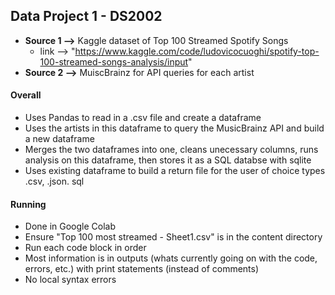 ## Data Project 1 - DS2002
- **Source 1 -->** Kaggle dataset of Top 100 Streamed Spotify Songs
    - link --> "https://www.kaggle.com/code/ludovicocuoghi/spotify-top-100-streamed-songs-analysis/input"
- **Source 2 -->** MuiscBrainz for API queries for each artist

#### Overall
- Uses Pandas to read in a .csv file and create a dataframe
- Uses the artists in this dataframe to query the MusicBrainz API and build a new dataframe
- Merges the two dataframes into one, cleans unecessary columns, runs analysis on this dataframe, then stores it as a SQL databse with sqlite
- Uses existing dataframe to build a return file for the user of choice types .csv, .json. sql

#### Running
- Done in Google Colab
- Ensure "Top 100 most streamed - Sheet1.csv" is in the content directory
- Run each code block in order
- Most information is in outputs (whats currently going on with the code, errors, etc.) with print statements (instead of comments)
- No local syntax errors
